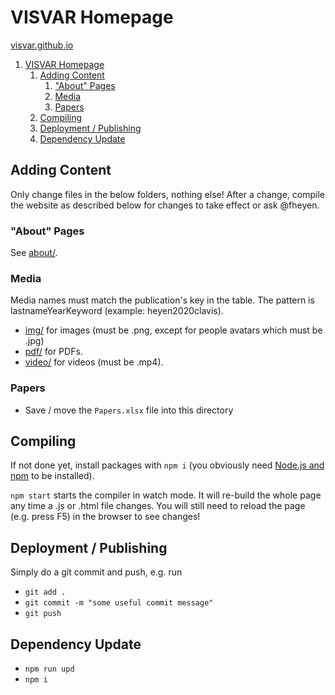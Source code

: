 # VISVAR Homepage

[visvar.github.io](https://visvar.github.io/)

1. [VISVAR Homepage](#visvar-homepage)
   1. [Adding Content](#adding-content)
      1. ["About" Pages](#about-pages)
      2. [Media](#media)
      3. [Papers](#papers)
   2. [Compiling](#compiling)
   3. [Deployment / Publishing](#deployment--publishing)
   4. [Dependency Update](#dependency-update)

## Adding Content

Only change files in the below folders, nothing else!
After a change, compile the website as described below for changes to take effect or ask @fheyen.

### "About" Pages

See [about/](./about/).

### Media

Media names must match the publication's key in the table.
The pattern is lastnameYearKeyword (example: heyen2020clavis).

- [img/](./img/) for images (must be .png, except for people avatars which must be .jpg)
- [pdf/](./pdf/) for PDFs.
- [video/](./video/) for videos (must be .mp4).

### Papers

- Save / move the `Papers.xlsx` file into this directory

## Compiling

If not done yet, install packages with `npm i` (you obviously need [Node.js and npm](https://nodejs.org/en/) to be installed).

`npm start` starts the compiler in watch mode.
It will re-build the whole page any time a .js or .html file changes.
You will still need to reload the page (e.g. press F5) in the browser to see changes!

## Deployment / Publishing

Simply do a git commit and push, e.g. run

- `git add .`
- `git commit -m "some useful commit message"`
- `git push`

## Dependency Update

- `npm run upd`
- `npm i`
